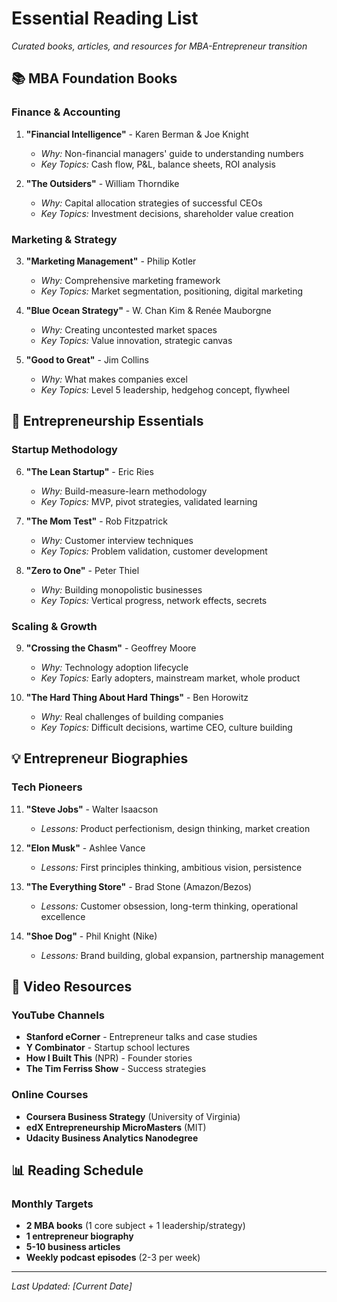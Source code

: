 # Essential Reading List
*Curated books, articles, and resources for MBA-Entrepreneur transition*

## 📚 MBA Foundation Books

### Finance & Accounting
1. **"Financial Intelligence"** - Karen Berman & Joe Knight
   - *Why:* Non-financial managers' guide to understanding numbers
   - *Key Topics:* Cash flow, P&L, balance sheets, ROI analysis

2. **"The Outsiders"** - William Thorndike
   - *Why:* Capital allocation strategies of successful CEOs
   - *Key Topics:* Investment decisions, shareholder value creation

### Marketing & Strategy
3. **"Marketing Management"** - Philip Kotler
   - *Why:* Comprehensive marketing framework
   - *Key Topics:* Market segmentation, positioning, digital marketing

4. **"Blue Ocean Strategy"** - W. Chan Kim & Renée Mauborgne
   - *Why:* Creating uncontested market spaces
   - *Key Topics:* Value innovation, strategic canvas

5. **"Good to Great"** - Jim Collins
   - *Why:* What makes companies excel
   - *Key Topics:* Level 5 leadership, hedgehog concept, flywheel

## 🚀 Entrepreneurship Essentials

### Startup Methodology
6. **"The Lean Startup"** - Eric Ries
   - *Why:* Build-measure-learn methodology
   - *Key Topics:* MVP, pivot strategies, validated learning

7. **"The Mom Test"** - Rob Fitzpatrick
   - *Why:* Customer interview techniques
   - *Key Topics:* Problem validation, customer development

8. **"Zero to One"** - Peter Thiel
   - *Why:* Building monopolistic businesses
   - *Key Topics:* Vertical progress, network effects, secrets

### Scaling & Growth
9. **"Crossing the Chasm"** - Geoffrey Moore
   - *Why:* Technology adoption lifecycle
   - *Key Topics:* Early adopters, mainstream market, whole product

10. **"The Hard Thing About Hard Things"** - Ben Horowitz
    - *Why:* Real challenges of building companies
    - *Key Topics:* Difficult decisions, wartime CEO, culture building

## 💡 Entrepreneur Biographies

### Tech Pioneers
11. **"Steve Jobs"** - Walter Isaacson
    - *Lessons:* Product perfectionism, design thinking, market creation

12. **"Elon Musk"** - Ashlee Vance
    - *Lessons:* First principles thinking, ambitious vision, persistence

13. **"The Everything Store"** - Brad Stone (Amazon/Bezos)
    - *Lessons:* Customer obsession, long-term thinking, operational excellence

14. **"Shoe Dog"** - Phil Knight (Nike)
    - *Lessons:* Brand building, global expansion, partnership management

## 🎥 Video Resources

### YouTube Channels
- **Stanford eCorner** - Entrepreneur talks and case studies
- **Y Combinator** - Startup school lectures
- **How I Built This** (NPR) - Founder stories
- **The Tim Ferriss Show** - Success strategies

### Online Courses
- **Coursera Business Strategy** (University of Virginia)
- **edX Entrepreneurship MicroMasters** (MIT)
- **Udacity Business Analytics Nanodegree**

## 📊 Reading Schedule

### Monthly Targets
- **2 MBA books** (1 core subject + 1 leadership/strategy)
- **1 entrepreneur biography**
- **5-10 business articles**
- **Weekly podcast episodes** (2-3 per week)

---

*Last Updated: [Current Date]*